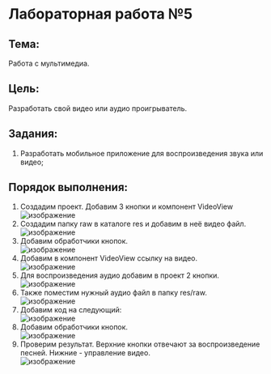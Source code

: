 # Лабораторная работа №5
## Тема:
Работа с мультимедиа.
## Цель:
Разработать свой видео или аудио проигрыватель.
## Задания:
1.	Разработать мобильное приложение для воспроизведения звука или видео;
## Порядок выполнения:
1. Создадим проект. Добавим 3 кнопки и компонент VideoView  
![изображение](https://user-images.githubusercontent.com/79984303/134461670-f640f785-2cfe-4316-9437-b48f4d74cc7d.png)  
2. Создадим папку raw в каталоге res и добавим в неё видео файл.  
![изображение](https://user-images.githubusercontent.com/79984303/134461862-7e7ad146-d2e3-4589-93e5-26c27066986c.png)  
3. Добавим обработчики кнопок.  
![изображение](https://user-images.githubusercontent.com/79984303/134461959-dabb1c21-b317-4c33-a0ca-1e10f06b71c9.png)  
4. Добавим в компонент VideoView ссылку на видео.  
![изображение](https://user-images.githubusercontent.com/79984303/134462052-036544a4-0f66-4431-a0e1-9333cc98fdbc.png)  
5. Для воспроизведения аудио добавим в проект 2 кнопки.  
![изображение](https://user-images.githubusercontent.com/79984303/134464730-9298cb3a-279c-49a7-9615-29fb39025a5a.png)  
6. Также поместим нужный аудио файл в папку res/raw.  
![изображение](https://user-images.githubusercontent.com/79984303/134464803-37acdac9-554c-44e2-a0ce-364c9eccbd63.png)  
7. Добавим код на следующий:  
![изображение](https://user-images.githubusercontent.com/79984303/134464904-209b59ad-f0cf-45b0-90ad-7f1935aff2b5.png)  
8. Добавим обработчики кнопок.  
![изображение](https://user-images.githubusercontent.com/79984303/134465004-e2ad5988-6aff-4445-a3a8-c64b1d1bd8f4.png)  
9. Проверим результат. Верхние кнопки отвечают за воспроизведение песней. Нижние - управление видео.  
![изображение](https://user-images.githubusercontent.com/79984303/134465241-9ca45619-5094-4f22-928d-95e7accb2df0.png)









